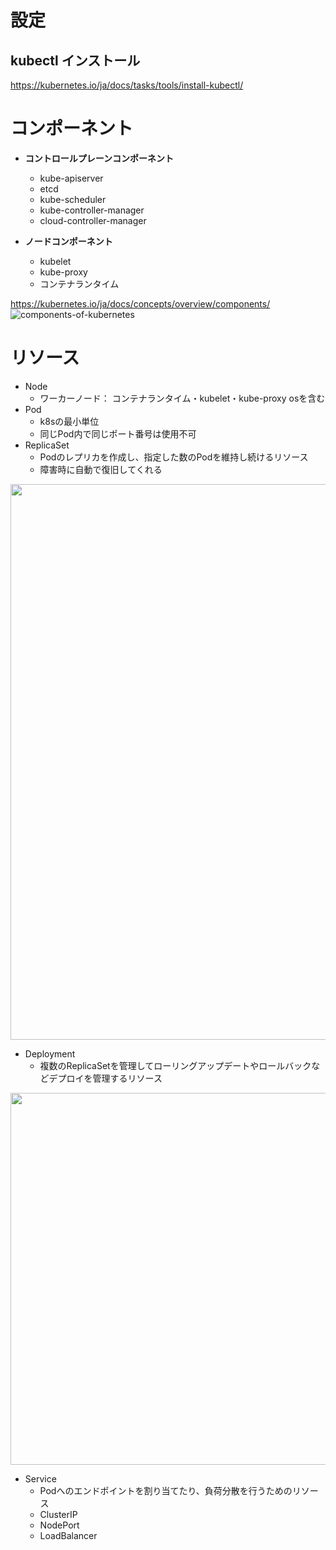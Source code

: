 # 設定
## kubectl インストール
https://kubernetes.io/ja/docs/tasks/tools/install-kubectl/

# コンポーネント
- **コントロールプレーンコンポーネント**
  - kube-apiserver
  - etcd
  - kube-scheduler
  - kube-controller-manager
  - cloud-controller-manager
  
- **ノードコンポーネント**
  - kubelet
  - kube-proxy
  - コンテナランタイム
  
https://kubernetes.io/ja/docs/concepts/overview/components/
![components-of-kubernetes](https://user-images.githubusercontent.com/70890327/108790029-0d766b80-75bf-11eb-8706-23a9d7567038.png)

# リソース
- Node
  - ワーカーノード： コンテナランタイム・kubelet・kube-proxy osを含む
- Pod
  - k8sの最小単位
  - 同じPod内で同じポート番号は使用不可
- ReplicaSet
  - Podのレプリカを作成し、指定した数のPodを維持し続けるリソース
  - 障害時に自動で復旧してくれる
<img width="889" src="https://user-images.githubusercontent.com/70890327/108791428-6562a180-75c2-11eb-95e5-02955ffebc46.png">  

- Deployment
  - 複数のReplicaSetを管理してローリングアップデートやロールバックなどデプロイを管理するリソース
<img width="595" src="https://user-images.githubusercontent.com/70890327/108791579-c1c5c100-75c2-11eb-88b6-e76fa91a87cb.png">  

- Service
  - Podへのエンドポイントを割り当てたり、負荷分散を行うためのリソース
  - ClusterIP
  - NodePort
  - LoadBalancer
